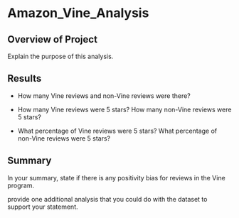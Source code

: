 # Amazon_Vine_Analysis

## Overview of Project
Explain the purpose of this analysis.



## Results

- How many Vine reviews and non-Vine reviews were there?

- How many Vine reviews were 5 stars? How many non-Vine reviews were 5 stars?

- What percentage of Vine reviews were 5 stars? What percentage of non-Vine reviews were 5 stars?



## Summary
In your summary, state if there is any positivity bias for reviews in the Vine program. 

provide one additional analysis that you could do with the dataset to support your statement.
